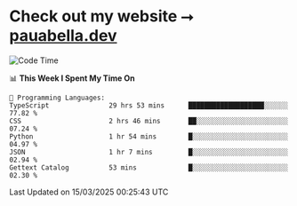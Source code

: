 # Check out my website ⭢ [pauabella.dev](https://pauabella.dev)

<!--START_SECTION:waka-->
![Code Time](http://img.shields.io/badge/Code%20Time-4%2C208%20hrs%201%20min-blue)

📊 **This Week I Spent My Time On** 

```text
💬 Programming Languages: 
TypeScript               29 hrs 53 mins      ███████████████████░░░░░░   77.82 % 
CSS                      2 hrs 46 mins       ██░░░░░░░░░░░░░░░░░░░░░░░   07.24 % 
Python                   1 hr 54 mins        █░░░░░░░░░░░░░░░░░░░░░░░░   04.97 % 
JSON                     1 hr 7 mins         █░░░░░░░░░░░░░░░░░░░░░░░░   02.94 % 
Gettext Catalog          53 mins             █░░░░░░░░░░░░░░░░░░░░░░░░   02.30 % 
```


 Last Updated on 15/03/2025 00:25:43 UTC
<!--END_SECTION:waka-->
